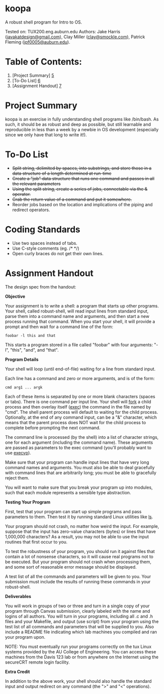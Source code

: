 koopa
=====

A robust shell program for Intro to OS.

Tested on: TUX200.eng.auburn.edu
Authors: Jake Harris (javakatdesign@gmail.com), Clay Miller (clay@smockle.com), Patrick Fleming (jpf0005@auburn.edu).

Table of Contents:
=====
1. [Project Summary] [5]
2. [To-Do List] [6]
3. [Assignment Handout] [7]

[5]: #project-summary "Project Summary"
[6]: #to-do-list "To-Do List"
[7]: #assignment-handout "Assignment Handout"



Project Summary
=====
koopa is an exercise in fully understanding shell programs like /bin/bash. As such, it should be as robust and deep as possible, but still learnable and reproducible in less than a week by a newbie in OS development (especially since we only have that long to write it!).

To-Do List
=====
- ~~Split string, delimited by spaces, into substrings, and store those in a data structure of a length determined at run-time~~
- ~~Create a "job" data structure that runs one command and passes in all the relevant parameters~~
- ~~Using the split string, create a series of jobs, connectable via the & operator.~~
- ~~Grab the return value of a command and put it somewhere.~~
- Reorder jobs based on the location and implications of the piping and redirect operators.

Coding Standards
====
- Use two spaces instead of tabs.
- Use C-style comments (eg. /* */)
- Open curly braces do not get their own lines.

Assignment Handout
=====
The design spec from the handout:

**Objective**

Your assignment is to write a shell: a program that starts up other programs. Your shell, called robust-shell, will read input lines from standard input, parse them into a command name and arguments, and then start a new process running that command. When you start your shell, it will provide a prompt and then wait for a command line of the form:

    foobar -l this and that

This starts a program stored in a file called "foobar" with four arguments: "-l", "this", "and", and "that".

**Program Details**

Your shell will loop (until end-of-file) waiting for a line from standard input.

Each line has a command and zero or more arguments, and is of the form:

    cmd arg1 ... argk

Each of these items is separated by one or more blank characters (spaces or tabs). There is one command per input line. Your shell will [fork][1] a child process and then overlay itself ([exec][2]) the command in the file named by "cmd". The shell parent process will default to waiting for the child process. Optionally, at the end of any command input, can be a "&" character, which means that the parent process does NOT wait for the child process to complete before prompting the next command.

The command line is processed (by the shell) into a list of character strings, one for each argument (including the command name). These arguments are passed as parameters to the exec command (you'll probably want to use [execvp][3]).

Make sure that your program can handle input lines that have very long command names and arguments. You must also be able to deal gracefully with command lines that are arbitrarily long; you must be able to gracefully reject them.

You will want to make sure that you break your program up into modules, such that each module represents a sensible type abstraction.

[1]: http://linux.die.net/man/2/fork/		"fork"
[2]: http://linux.die.net/man/3/exec/		"exec"
[3]: http://linux.die.net/man/3/execvp/ "execvp"

**Testing Your Program**

First, test that your program can start up simple programs and pass parameters to them. Then test it by running standard Linux utilities like [ls][4].

Your program should not crash, no matter how weird the input. For example, suppose that the input has zero-value characters (bytes) or lines that have 1,000,000 characters? As a result, you may not be able to use the input routines that first occur to you.

To test the robustness of your program, you should run it against files that contain a lot of nonsense characters, so it will cause real programs not to be executed. But your program should not crash when processing them, and some sort of reasonable error message should be displayed.

A test list of all the commands and parameters will be given to you. Your submission must include the results of running these commands in your robust-shell.

[4]: http://linux.die.net/man/1/ls/		"ls"

**Deliverables**

You will work in groups of two or three and turn in a single copy of your program through Canvas submission, clearly labeled with the name and logins of all authors. You will turn in your programs, including all .c and .h files and your Makefile, and output (use script) from your program using the test list of all commands and parameters that will be supplied to you. Also include a README file indicating which lab machines you compiled and ran your program upon.

NOTE: You must eventually run your programs correctly on the tux Linux systems provided by the AU College of Engineering. You can access these machines from the Davis 123 lab or from anywhere on the Internet using the secureCRT remote login facility.

**Extra Credit**

In addition to the above work, your shell should also handle the standard input and output redirect on any command (the ">" and "<" operations).
